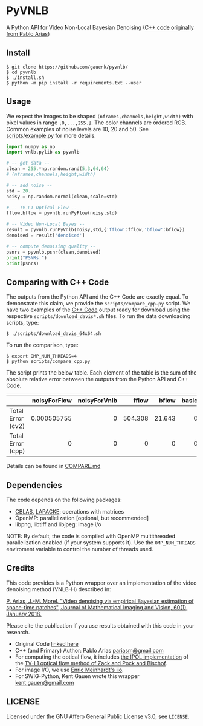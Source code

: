 PyVNLB 
=========================================
A Python API for Video Non-Local Bayesian Denoising ([C++ code originally from Pablo Arias](https://github.com/pariasm/vnlb))


Install
-------

```
$ git clone https://github.com/gauenk/pyvnlb/
$ cd pyvnlb
$ ./install.sh
$ python -m pip install -r requirements.txt --user
```

Usage
-----

We expect the images to be shaped `(nframes,channels,height,width)` with
pixel values in range `[0,...,255.]`. The color channels are ordered RGB. Common examples of noise levels are 10, 20 and 50. See [scripts/example.py](https://github.com/gauenk/pyvnlb/blob/master/scripts/example.py) for more details.

```python
import numpy as np
import vnlb.pylib as pyvnlb

# -- get data --
clean = 255.*np.random.rand(5,3,64,64)
# (nframes,channels,height,width)

# -- add noise --
std = 20.
noisy = np.random.normal(clean,scale=std)

# -- TV-L1 Optical Flow --
fflow,bflow = pyvnlb.runPyFlow(noisy,std)

# -- Video Non-Local Bayes --
result = pyvnlb.runPyVnlb(noisy,std,{'fflow':fflow,'bflow':bflow})
denoised = result['denoised']

# -- compute denoising quality --
psnrs = pyvnlb.psnr(clean,denoised)
print("PSNRs:")
print(psnrs)

```

Comparing with C++ Code
---

The outputs from the Python API and the C++ Code are exactly equal. To demonstrate this claim, we provide the `scripts/compare_cpp.py` script. We have two examples of the [C++ Code](https://github.com/pariasm/vnlb) output ready for download using the respective `scripts/download_davis*.sh` files. To run the data downloading scripts, type:

```
$ ./scripts/download_davis_64x64.sh
```

To run the comparison, type:

```
$ export OMP_NUM_THREADS=4
$ python scripts/compare_cpp.py
```

The script prints the below table. Each element of the table is the sum of the absolute relative error between the outputs from the Python API and C++ Code.

|                   |   noisyForFlow |   noisyForVnlb |   fflow |   bflow |   basic |   denoised |
|:------------------|---------------:|---------------:|--------:|--------:|--------:|-----------:|
| Total Error (cv2) |    0.000505755 |              0 | 504.308 |  21.643 |       0 |          0 |
| Total Error (cpp) |    0           |              0 |   0     |   0     |       0 |          0 |


Details can be found in [COMPARE.md](https://github.com/gauenk/pyvnlb/blob/master/COMPARE.md)

Dependencies
--------

The code depends on the following packages:
* [CBLAS](http://www.netlib.org/blas/#_cblas), [LAPACKE](https://www.netlib.org/lapack/lapacke.html): operations with matrices
* OpenMP: parallelization [optional, but recommended]
* libpng, libtiff and libjpeg: image i/o

NOTE: By default, the code is compiled with OpenMP multithreaded
parallelization enabled (if your system supports it). Use the
`OMP_NUM_THREADS` enviroment variable to control the number of threads
used.

Credits
--------

This code provides is a Python wrapper over an implementation of the video denoising method (VNLB-H) described in:

[P. Arias, J.-M. Morel. "Video denoising via empirical Bayesian estimation of
space-time patches", Journal of Mathematical Imaging and Vision, 60(1),
January 2018.](https://link.springer.com/article/10.1007%2Fs10851-017-0742-4)


Please cite the publication if you use results obtained with this code in your research. 

* Original Code [linked here](https://github.com/pariasm/vnlb)
* C++ (and Primary) Author: Pablo Arias <pariasm@gmail.com>
* For computing the optical flow, it includes [the IPOL
implementation](http://www.ipol.im/pub/art/2013/26/) of
the [TV-L1 optical flow method of Zack and Pock and
Bischof](https://link.springer.com/chapter/10.1007/978-3-540-74936-3_22).
* For image I/O, we use [Enric Meinhardt's iio](https://github.com/mnhrdt/iio).
* For SWIG-Python, Kent Gauen wrote this wrapper <kent.gauen@gmail.com>


LICENSE
-------

Licensed under the GNU Affero General Public License v3.0, see `LICENSE`.
